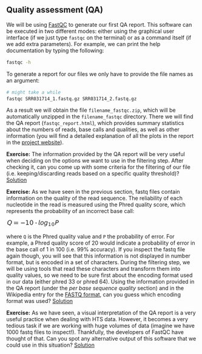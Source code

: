 ## Quality assessment (QA)
We will be using [FastQC](http://www.bioinformatics.babraham.ac.uk/projects/fastqc/) to generate our first QA report. This software can be executed in two different modes: either using the graphical user interface (if we just type `fastqc` on the terminal) or as a command itself (if we add extra parameters). For example, we can print the help documentation by typing the following:
```bash
fastqc -h
```

To generate a report for our files we only have to provide the file names as an argument:
```bash
# might take a while
fastqc SRR031714_1.fastq.gz SRR031714_2.fastq.gz
```

As a result we will obtain the file `filename_fastqc.zip`, which will be automatically unzipped in the `filename_fastqc` directory.  There we will find the QA report (`fastqc_report.html`), which provides summary statistics about the numbers of reads, base calls and qualities, as well as other information (you will find a detailed explanation of all the plots in the report in the [project website](http://www.bioinformatics.babraham.ac.uk/projects/fastqc/Help/3\%20Analysis\%20Modules/)).

**Exercise:** The information provided by the QA report will be very useful when deciding on the  options we want to use in the filtering step. After checking it, can you come up with some criteria for the filtering of our file (i.e. keeping/discarding reads based on a specific quality threshold)?
[Solution](../solutions/_qa_ex1.md)

**Exercise:** As we have seen in the previous section, fastq files contain information on the quality of the read sequence. The reliability of each nucleotide in the read is measured using the Phred quality score, which represents the probability of an incorrect base call:

![phred](../img/phred.png)

where `Q` is the Phred quality value and `P` the probability of error. For example, a Phred quality score of 20 would indicate a probability of error in the base call of 1 in 100 (i.e. 99% accuracy). If you inspect the fastq file again though, you will see that this information is not displayed in number format, but is encoded in a set of characters. 
During the filtering step, we will be using tools that read these characters and transform them into quality values, so we need to be sure first about the encoding format used in our data (either phred 33 or phred 64). 
Using the information provided in the QA report (under the *per base sequence quality* section) and in the Wikipedia entry for the [FASTQ format](http://en.wikipedia.org/wiki/FASTQ_format), can you guess which encoding format was used?
[Solution](../solutions/_qa_ex2.md)

**Exercise:** As we have seen, a visual interpretation of the QA report is a very useful practice when dealing with HTS data. However, it becomes a very tedious task if we are working with huge volumes of data (imagine we have 1000 fastq files to inspect!). Thankfully, the developers of FastQC have thought of that. Can you spot any alternative output of this software that we could use in this situation?
[Solution](../solutions/_qa_ex3.md)